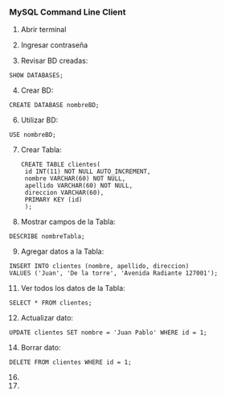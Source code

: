 ### MySQL Command Line Client

1. Abrir terminal

2. Ingresar contraseña

3. Revisar BD creadas:

```
SHOW DATABASES;
```

4. Crear BD:

```
CREATE DATABASE nombreBD;
```

6. Utilizar BD:

```
USE nombreBD;
```

7. Crear Tabla:

   ```
   CREATE TABLE clientes(
    id INT(11) NOT NULL AUTO_INCREMENT,
    nombre VARCHAR(60) NOT NULL,
    apellido VARCHAR(60) NOT NULL,
    direccion VARCHAR(60),
    PRIMARY KEY (id)
    );
   ```
8. Mostrar campos de la Tabla:

```
DESCRIBE nombreTabla;
```

9. Agregar datos a la Tabla:

```
INSERT INTO clientes (nombre, apellido, direccion)
VALUES ('Juan', 'De la torre', 'Avenida Radiante 127001');
```

11. Ver todos los datos de la Tabla:

```
SELECT * FROM clientes;
```

12. Actualizar dato:

```
UPDATE clientes SET nombre = 'Juan Pablo' WHERE id = 1;
```

14. Borrar dato:

```
DELETE FROM clientes WHERE id = 1;
```

16. 

17. 








